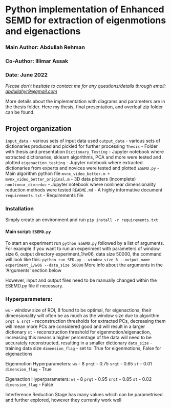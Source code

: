 # Python implementation of Enhanced SEMD for extraction of eigenmotions and eigenactions
### Main Author: Abdullah Rehman
### Co-Author: Illimar Assak
### Date: June 2022

*Please don't hesitate to contact me for any questions/details through email: abdullahyr9@gmail.com*

More details about the implementation with diagrams and parameters are in the thesis folder. Here my thesis, final presentation, and overleaf zip folder can be found.

## Project organization
`input_data` - various sets of input data used
`output_data` - various sets of dictionaries produced and pickled for further processing
`Thesis` - Folder with thesis and presentation
`Dictionary_Testing` - Jupyter notebook where extracted dictionaries, sklearn algorithms, PCA and more were tested and plotted
`eigenaction_testing` - Jupyter notebook where extracted dictionaries from experts and novices were tested and plotted
`ESEMD.py` - Main algorithm python file
`mvnx_video_better.m + mvnx_video_better_original.m` - 3D data plotters (incomplete)
`nonlinear_dimreduc` - Jupyter notebook where nonlinear dimensionality reduction methods were tested
`README.md` - A highly informative document
`requirements.txt` - Requirements file


### Installation
Simply create an environment and run `pip install -r requirements.txt`

#### Main script: `ESEMD.py`
To start an experiment run `python ESEMD.py` followed by a list of arguments.
For example if you want to run an experiment with parameters of window size 6, output directory experiment_1/w06, data size 50000, the command will look like this: `python run_SED.py --window_size 6 --output_name experiment_1/w06 --data_size 50000`
More info about the arguments in the 'Arguments' section below

However, input and output files need to be manually changed within the ESEMD.py file if necessary. 

### Hyperparameters:

`ws` - window size of ROI, 8 found to be optimal, for eigenactions, their dimensionality will often be as much as the window size due to algorithm
`prqt & srqt` - reconstruction thresholds for extracted PCs, decreasing them will mean more PCs are considered good and will result in a larger dictionary
`st` - reconstruction threshold for eigenmotion/eigenaction, increasing this means a higher percentage of the data will need to be accurately reconstructed, resulting in a smaller dictionary
`data_size` - training data size
`dimension_flag` - set to: True for eigenmotions, False for eigenactions

Eigenmotion Hyperparameters: 
`ws` - 8
`prqt` - 0.75 
`srqt` - 0.65 
`st` - 0.01
`dimension_flag` - True

Eigenaction Hyperparameters: 
`ws` - 8
`prqt` - 0.95 
`srqt` - 0.85 
`st` - 0.02
`dimension_flag` - False

Interference Reduction Stage has many values which can be parametrised and further explored, however they currently work well
